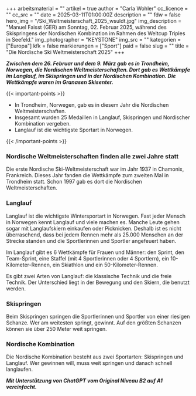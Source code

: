+++
arbeitsmaterial = ""
artikel = true
author = "Carla Wohler"
cc_licence = ""
cc_src = ""
date = 2025-03-11T01:00:00Z
description = ""
fdw = false
hero_img = "/Ski_Weltmeisterschaft_2025_wsuldt.jpg"
img_description = "Manuel Faisst (GER) am Sonntag, 02. Februar 2025, während des Skispringens der Nordischen Kombination im Rahmen des Weltcup Triples in Seefeld."
img_photographer = "KEYSTONE"
img_src = ""
kategorien = ["Europa"]
kfk = false
markierungen = ["Sport"]
paid = false
slug = ""
title = "Die Nordische Ski Weltmeisterschaft 2025"
+++

**_Zwischen dem 26. Februar und dem 9. März gab es in Trondheim, Norwegen, die Nordischen Weltmeisterschaften. Dort gab es Wettkämpfe im Langlauf, im Skispringen und in der Nordischen Kombination. Die Wettkämpfe waren im Granasen Skisenter._**

{{< important-points >}}

<ul>

<li>In Trondheim, Norwegen, gab es in diesem Jahr die Nordischen Weltmeisterschaften.</li>

<li>Insgesamt wurden 25 Medaillen in Langlauf, Skispringen und Nordischer Kombination vergeben.</li>

<li>Langlauf ist die wichtigste Sportart in Norwegen.</li>

</ul>

{{< /important-points >}}

### Nordische Weltmeisterschaften finden alle zwei Jahre statt

Die erste Nordische Ski-Weltmeisterschaft war im Jahr 1937 in Chamonix, Frankreich. Dieses Jahr fanden die Wettkämpfe zum zweiten Mal in Trondheim statt. Schon 1997 gab es dort die Nordischen Weltmeisterschaften.

### Langlauf

Langlauf ist die wichtigste Wintersportart in Norwegen. Fast jeder Mensch in Norwegen kennt Langlauf und viele machen es. Manche Leute gehen sogar mit Langlaufskiern einkaufen oder Picknicken. Deshalb ist es nicht überraschend, dass bei jedem Rennen mehr als 25.000 Menschen an der Strecke standen und die Sportlerinnen und Sportler angefeuert haben.

Im Langlauf gibt es 6 Wettkämpfe für Frauen und Männer: den Sprint, den Team-Sprint, eine Staffel (mit 4 Sportlerinnen oder 4 Sportlern), ein 10-Kilometer-Rennen, ein Skiathlon und ein 50-Kilometer-Rennen.

Es gibt zwei Arten von Langlauf: die klassische Technik und die freie Technik. Der Unterschied liegt in der Bewegung und den Skiern, die benutzt werden.

### Skispringen

Beim Skispringen springen die Sportlerinnen und Sportler von einer riesigen Schanze. Wer am weitesten springt, gewinnt. Auf den größten Schanzen können sie über 250 Meter weit springen.

### Nordische Kombination

Die Nordische Kombination besteht aus zwei Sportarten: Skispringen und Langlauf. Wer gewinnen will, muss weit springen und danach schnell langlaufen.

**_Mit Unterstützung von ChatGPT vom Original Niveau B2 auf A1 vereinfacht._**